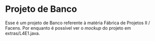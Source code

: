 # Projeto de Banco

Esse é um projeto de Banco referente à matéria Fábrica de Projetos II / Facens. Por enquanto é possível ver o _mockup_ do projeto em extras/L4E1.java. 
